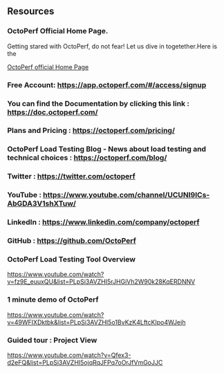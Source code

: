## Resources

### OctoPerf Official Home Page.

Getting stared with OctoPerf, do not fear! Let us dive in togetether.Here is the 

<a target="_blank" href=" https://octoperf.com/"> OctoPerf official Home Page</a>

### Free Account: https://app.octoperf.com/#/access/signup

### You can find the Documentation by clicking this link : https://doc.octoperf.com/

### Plans and Pricing : https://octoperf.com/pricing/

### OctoPerf Load Testing Blog - News about load testing and technical choices :  https://octoperf.com/blog/

### Twitter : https://twitter.com/octoperf

### YouTube : https://www.youtube.com/channel/UCUNI9ICs-AbGDA3V1shXTuw/

### LinkedIn : https://www.linkedin.com/company/octoperf

### 

### GitHub : https://github.com/OctoPerf

### OctoPerf Load Testing Tool Overview

https://www.youtube.com/watch?v=fz9E_euuxQU&list=PLpSi3AVZHI5rJHGiVh2W90k28KqERDNNV

### 1 minute demo of OctoPerf

https://www.youtube.com/watch?v=49WFIXDktbk&list=PLpSi3AVZHI5o1BvKzK4LftcKIpo4WJejh

### Guided tour : Project View

https://www.youtube.com/watch?v=Qfex3-d2eFQ&list=PLpSi3AVZHI5ojqRqJFPq7oOrJfVmGoJJC
